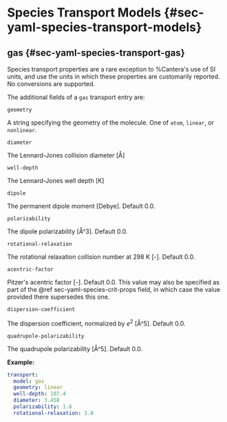 # Species Transport Models {#sec-yaml-species-transport-models}

## gas {#sec-yaml-species-transport-gas}

Species transport properties are a rare exception to %Cantera's use of
SI units, and use the units in which these properties are customarily
reported. No conversions are supported.

The additional fields of a `gas` transport entry are:

`geometry`

A string specifying the geometry of the molecule. One of `atom`,
`linear`, or `nonlinear`.

`diameter`

The Lennard-Jones collision diameter \[Å\]

`well-depth`

The Lennard-Jones well depth \[K\]

`dipole`

The permanent dipole moment \[Debye\]. Default 0.0.

`polarizability`

The dipole polarizability \[Å\^3\]. Default 0.0.

`rotational-relaxation`

The rotational relaxation collision number at 298 K \[-\]. Default 0.0.

`acentric-factor`

Pitzer's acentric factor \[-\]. Default 0.0. This value may also be
specified as part of the @ref sec-yaml-species-crit-props field,
in which case the value provided there supersedes this one.

`dispersion-coefficient`

The dispersion coefficient, normalized by $e^2$ \[Å\^5\]. Default 0.0.

`quadrupole-polarizability`

The quadrupole polarizability \[Å\^5\]. Default 0.0.

**Example:**

``` yaml
transport:
  model: gas
  geometry: linear
  well-depth: 107.4
  diameter: 3.458
  polarizability: 1.6
  rotational-relaxation: 3.8
```
